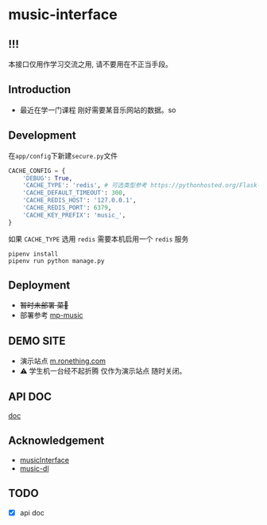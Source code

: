 # music-interface

## !!!

本接口仅用作学习交流之用, 请不要用在不正当手段。

## Introduction

- 最近在学一门课程 刚好需要某音乐网站的数据。so

## Development

在`app/config`下新建`secure.py`文件

```python
CACHE_CONFIG = {
    'DEBUG': True,
    'CACHE_TYPE': 'redis', # 可选类型参考 https://pythonhosted.org/Flask-Caching/#configuring-flask-caching
    'CACHE_DEFAULT_TIMEOUT': 300,
    'CACHE_REDIS_HOST': '127.0.0.1',
    'CACHE_REDIS_PORT': 6379,
    'CACHE_KEY_PREFIX': 'music_',
}
```

如果 `CACHE_TYPE` 选用 `redis` 需要本机启用一个 `redis` 服务

```
pipenv install
pipenv run python manage.py
```

## Deployment

- ~~暂时未部署 菜🐔~~
- 部署参考 [mp-music](https://github.com/ronething/mp-music)

## DEMO SITE

- 演示站点 [m.ronething.com](http://m.ronething.com/v3/api)
- ⚠️ 学生机一台经不起折腾 仅作为演示站点 随时关闭。

## API DOC

[doc](./docs/api.md)

## Acknowledgement

- [musicInterface](https://github.com/openSourceApi/musicInterface)
- [music-dl](https://github.com/0xHJK/music-dl)

## TODO

- [x] api doc

